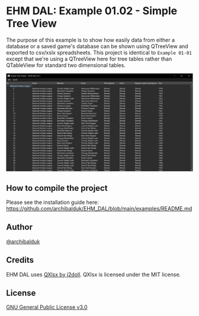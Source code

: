 # EHM DAL: Example 01.02 - Simple Tree View
The purpose of this example is to show how easily data from either a database or a saved game's database can be shown using QTreeView and exported to csv/xslx spreadsheets. This project is identical to `Example 01-01` except that we're using a QTreeView here for tree tables rather than QTableView for standard two dimensional tables.

![Screenshot of project](screenshot.png)

## How to compile the project
Please see the installation guide here: https://github.com/archibalduk/EHM_DAL/blob/main/examples/README.md

## Author
[@archibalduk](https://www.github.com/archibalduk)

## Credits
EHM DAL uses [QXlsx by j2doll](https://github.com/QtExcel/QXlsx). QXlsx is licensed under the MIT license.

## License
[GNU General Public License v3.0](https://choosealicense.com/licenses/gpl-3.0/)
